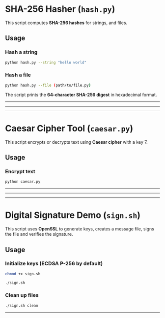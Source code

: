 # SHA-256 Hasher (`hash.py`)

This script computes **SHA-256 hashes** for strings, and files.

## Usage

### Hash a string
```bash
python hash.py --string "hello world"
```

### Hash a file
```bash
python hash.py --file (path/to/file.py)
```

The script prints the **64-character SHA-256 digest** in hexadecimal format.

---
---
---

# Caesar Cipher Tool (`caesar.py`)

This script encrypts or decrypts text using **Caesar cipher** with a key 7.

## Usage

### Encrypt text
```bash
python caesar.py 
```

---
---
---

# Digital Signature Demo (`sign.sh`)

This script uses **OpenSSL** to generate keys, creates a message file, signs the file and verifies the signature.


## Usage

### Initialize keys (ECDSA P-256 by default)
```bash
chmod +x sign.sh
```
```bash
./sign.sh
```

### Clean up files
```bash
./sign.sh clean
```

---
